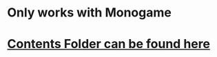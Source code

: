# Only works with Monogame
# [Contents Folder can be found here](https://github.com/AlienScribble/TutorialMonogameSkinMeshAnimBlend/tree/master/My3DGame)
